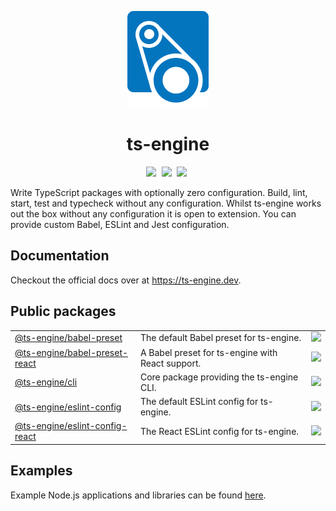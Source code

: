 <p align="center">
  <img 
    src="https://raw.githubusercontent.com/ts-engine/assets/master/logo.png"
    alt="ts-engine logo" 
  />
</p>
<h1 align="center">ts-engine</h1>
<p align="center">
  <img style="display: inline-block; margin-right: 5px;" src="https://github.com/ts-engine/ts-engine/workflows/Verify/badge.svg" />
  <img style="display: inline-block; margin-right: 5px;" src="https://github.com/ts-engine/ts-engine/workflows/Publish/badge.svg" />
  <img style="display: inline-block; margin-right: 5px;" src="https://badgen.net/github/release/ts-engine/ts-engine" />
</p>

Write TypeScript packages with optionally zero configuration. Build, lint, start, test and typecheck without any configuration. Whilst ts-engine works out the box without any configuration it is open to extension. You can provide custom Babel, ESLint and Jest configuration.

## Documentation

Checkout the official docs over at https://ts-engine.dev.

## Public packages

<table align="center">
  <tr>
    <td>
      <a href="./packages/babel-preset/README.md">@ts-engine/babel-preset</a>
    </td>
    <td>The default Babel preset for ts-engine.</td>
    <td>
      <a href="https://www.npmjs.com/package/@ts-engine/babel-preset" rel="noopener noreferrer" target="_blank">
        <img src="https://badgen.net/npm/v/@ts-engine/babel-preset">
      </a>
    </td>
  </tr>
  <tr>
    <td>
      <a href="./packages/babel-preset-react/README.md">@ts-engine/babel-preset-react</a>
    </td>
    <td>A Babel preset for ts-engine with React support.</td>
    <td>
      <a href="https://www.npmjs.com/package/@ts-engine/babel-preset-react" rel="noopener noreferrer" target="_blank">
        <img src="https://badgen.net/npm/v/@ts-engine/babel-preset-react">
      </a>
    </td>
  </tr>
  <tr>
    <td>
      <a href="./packages/cli/README.md">@ts-engine/cli</a>
    </td>
    <td>Core package providing the ts-engine CLI.</td>
    <td>
      <a href="https://www.npmjs.com/package/@ts-engine/cli" rel="noopener noreferrer" target="_blank">
        <img src="https://badgen.net/npm/v/@ts-engine/cli">
      </a>
    </td>
  </tr>
  <tr>
    <td>
      <a href="./packages/eslint-config/README.md">@ts-engine/eslint-config</a>
    </td>
    <td>The default ESLint config for ts-engine.</td>
    <td>
      <a href="https://www.npmjs.com/package/@ts-engine/eslint-config" rel="noopener noreferrer" target="_blank">
        <img src="https://badgen.net/npm/v/@ts-engine/eslint-config">
      </a>
    </td>
  </tr>
  <tr>
    <td>
      <a href="./packages/eslint-config-react/README.md">@ts-engine/eslint-config-react</a>
    </td>
    <td>The React ESLint config for ts-engine.</td>
    <td>
      <a href="https://www.npmjs.com/package/@ts-engine/eslint-config-react" rel="noopener noreferrer" target="_blank">
        <img src="https://badgen.net/npm/v/@ts-engine/eslint-config-react">
      </a>
    </td>
  </tr>
</table>

## Examples

Example Node.js applications and libraries can be found [here](./packages/private/examples).
